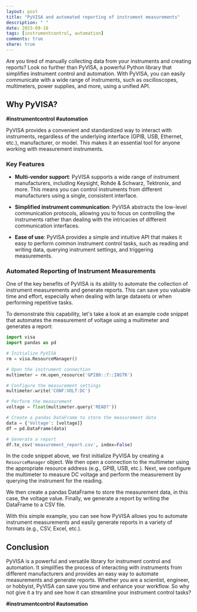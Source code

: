 ```yaml
---
layout: post
title: "PyVISA and automated reporting of instrument measurements"
description: " "
date: 2023-09-18
tags: [instrumentcontrol, automation]
comments: true
share: true
---
```


Are you tired of manually collecting data from your instruments and creating reports? Look no further than PyVISA, a powerful Python library that simplifies instrument control and automation. With PyVISA, you can easily communicate with a wide range of instruments, such as oscilloscopes, multimeters, power supplies, and more, using a unified API.

## Why PyVISA?

**#instrumentcontrol #automation**

PyVISA provides a convenient and standardized way to interact with instruments, regardless of the underlying interface (GPIB, USB, Ethernet, etc.), manufacturer, or model. This makes it an essential tool for anyone working with measurement instruments.

### Key Features

- **Multi-vendor support**: PyVISA supports a wide range of instrument manufacturers, including Keysight, Rohde & Schwarz, Tektronix, and more. This means you can control instruments from different manufacturers using a single, consistent interface.

- **Simplified instrument communication**: PyVISA abstracts the low-level communication protocols, allowing you to focus on controlling the instruments rather than dealing with the intricacies of different communication interfaces.

- **Ease of use**: PyVISA provides a simple and intuitive API that makes it easy to perform common instrument control tasks, such as reading and writing data, querying instrument settings, and triggering measurements.

### Automated Reporting of Instrument Measurements

One of the key benefits of PyVISA is its ability to automate the collection of instrument measurements and generate reports. This can save you valuable time and effort, especially when dealing with large datasets or when performing repetitive tasks.

To demonstrate this capability, let's take a look at an example code snippet that automates the measurement of voltage using a multimeter and generates a report:

```python
import visa
import pandas as pd

# Initialize PyVISA
rm = visa.ResourceManager()

# Open the instrument connection
multimeter = rm.open_resource('GPIB0::7::INSTR')

# Configure the measurement settings
multimeter.write('CONF:VOLT:DC')

# Perform the measurement
voltage = float(multimeter.query('READ?'))

# Create a pandas DataFrame to store the measurement data
data = {'Voltage': [voltage]}
df = pd.DataFrame(data)

# Generate a report
df.to_csv('measurement_report.csv', index=False)
```

In the code snippet above, we first initialize PyVISA by creating a `ResourceManager` object. We then open a connection to the multimeter using the appropriate resource address (e.g., GPIB, USB, etc.). Next, we configure the multimeter to measure DC voltage and perform the measurement by querying the instrument for the reading.

We then create a pandas DataFrame to store the measurement data, in this case, the voltage value. Finally, we generate a report by writing the DataFrame to a CSV file.

With this simple example, you can see how PyVISA allows you to automate instrument measurements and easily generate reports in a variety of formats (e.g., CSV, Excel, etc.).

## Conclusion

PyVISA is a powerful and versatile library for instrument control and automation. It simplifies the process of interacting with instruments from different manufacturers and provides an easy way to automate measurements and generate reports. Whether you are a scientist, engineer, or hobbyist, PyVISA can save you time and enhance your workflow. So why not give it a try and see how it can streamline your instrument control tasks?

**#instrumentcontrol #automation**